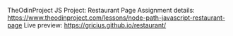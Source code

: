 TheOdinProject JS Project: Restaurant Page
Assignment details: https://www.theodinproject.com/lessons/node-path-javascript-restaurant-page
Live preview: https://gricius.github.io/restaurant/